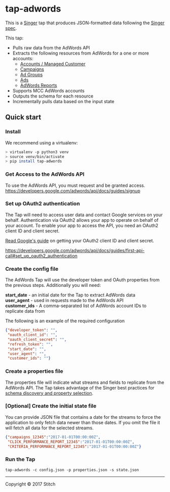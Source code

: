 # tap-adwords

This is a [Singer](https://singer.io) tap that produces JSON-formatted data following the [Singer spec](https://github.com/singer-io/getting-started/blob/master/SPEC.md).

This tap:
- Pulls raw data from the AdWords API
- Extracts the following resources from AdWords for a one or more accounts:
  - [Accounts / Managed Customer](https://developers.google.com/adwords/api/docs/reference/v201705/ManagedCustomerService.ManagedCustomer)
  - [Campaigns](https://developers.google.com/adwords/api/docs/reference/v201705/CampaignService.Campaign)
  - [Ad Groups](https://developers.google.com/adwords/api/docs/reference/v201705/AdGroupService.AdGroup)
  - [Ads](https://developers.google.com/adwords/api/docs/reference/v201705/AdGroupAdService.AdGroupAd)
  - [AdWords Reports](https://developers.google.com/adwords/api/docs/appendix/reports)
- Supports MCC AdWords accounts
- Outputs the schema for each resource
- Incrementally pulls data based on the input state

## Quick start

### Install

We recommend using a virtualenv:

```bash
> virtualenv -p python3 venv
> source venv/bin/activate
> pip install tap-adwords
```

### Get Access to the AdWords API

To use the AdWords API, you must request and be granted access.
https://developers.google.com/adwords/api/docs/guides/signup

### Set up OAuth2 authentication

The Tap will need to access user data and contact Google services on your behalf. Authentication via OAuth2 allows your app to operate on behalf of your account. To enable your app to access the API, you need an OAuth2 client ID and client secret.

[Read Google's guide](https://developers.google.com/adwords/api/docs/guides/first-api-call#set_up_oauth2_authentication) on getting your OAuth2 client ID and client secret.

https://developers.google.com/adwords/api/docs/guides/first-api-call#set_up_oauth2_authentication

### Create the config file

The AdWords Tap will use the developer token and OAuth properties from the previous steps. Additionally you will need:

  **start_date** - an initial date for the Tap to extract AdWords data  
  **user_agent** - used in requests made to the AdWords API  
  **customer_ids** - A comma-separated list of AdWords account IDs to replicate data from

The following is an example of the required configuration

```json
{"developer_token": "",
 "oauth_client_id": "",
 "oauth_client_secret": "",
 "refresh_token": "",
 "start_date": "",
 "user_agent": "",
 "customer_ids": ""}
```

### Create a properties file

The properties file will indicate what streams and fields to replicate from the AdWords API. The Tap takes advantage of the Singer best practices for [schema discovery and property selection](https://github.com/singer-io/getting-started/blob/master/BEST_PRACTICES.md#schema-discovery-and-property-selection).

### [Optional] Create the initial state file

You can provide JSON file that contains a date for the streams to force the application to only fetch data newer than those dates. If you omit the file it will fetch all data for the selected streams.

```json
{"campaigns_12345":"2017-01-01T00:00:00Z",
 "CLICK_PERFORMANCE_REPORT_12345":"2017-01-01T00:00:00Z",
 "CRITERIA_PERFORMANCE_REPORT_12345":"2017-01-01T00:00:00Z"}
```

### Run the Tap

`tap-adwords -c config.json -p properties.json -s state.json`

---

Copyright &copy; 2017 Stitch
